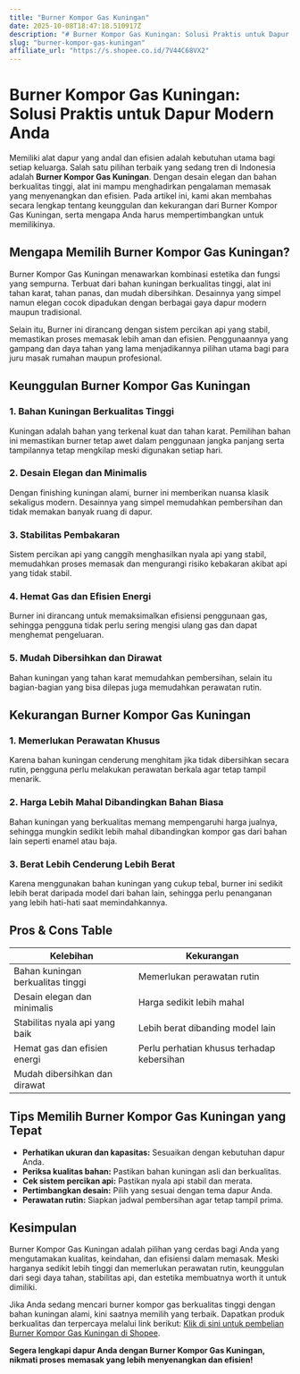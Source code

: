 ```yaml
---
title: "Burner Kompor Gas Kuningan"
date: 2025-10-08T18:47:18.510917Z
description: "# Burner Kompor Gas Kuningan: Solusi Praktis untuk Dapur Modern Anda..."
slug: "burner-kompor-gas-kuningan"
affiliate_url: "https://s.shopee.co.id/7V44C68VX2"
---
```

# Burner Kompor Gas Kuningan: Solusi Praktis untuk Dapur Modern Anda

Memiliki alat dapur yang andal dan efisien adalah kebutuhan utama bagi setiap keluarga. Salah satu pilihan terbaik yang sedang tren di Indonesia adalah **Burner Kompor Gas Kuningan**. Dengan desain elegan dan bahan berkualitas tinggi, alat ini mampu menghadirkan pengalaman memasak yang menyenangkan dan efisien. Pada artikel ini, kami akan membahas secara lengkap tentang keunggulan dan kekurangan dari Burner Kompor Gas Kuningan, serta mengapa Anda harus mempertimbangkan untuk memilikinya.

## Mengapa Memilih Burner Kompor Gas Kuningan?

Burner Kompor Gas Kuningan menawarkan kombinasi estetika dan fungsi yang sempurna. Terbuat dari bahan kuningan berkualitas tinggi, alat ini tahan karat, tahan panas, dan mudah dibersihkan. Desainnya yang simpel namun elegan cocok dipadukan dengan berbagai gaya dapur modern maupun tradisional.

Selain itu, Burner ini dirancang dengan sistem percikan api yang stabil, memastikan proses memasak lebih aman dan efisien. Penggunaannya yang gampang dan daya tahan yang lama menjadikannya pilihan utama bagi para juru masak rumahan maupun profesional.

## Keunggulan Burner Kompor Gas Kuningan

### 1. Bahan Kuningan Berkualitas Tinggi
Kuningan adalah bahan yang terkenal kuat dan tahan karat. Pemilihan bahan ini memastikan burner tetap awet dalam penggunaan jangka panjang serta tampilannya tetap mengkilap meski digunakan setiap hari.

### 2. Desain Elegan dan Minimalis
Dengan finishing kuningan alami, burner ini memberikan nuansa klasik sekaligus modern. Desainnya yang simpel memudahkan pembersihan dan tidak memakan banyak ruang di dapur.

### 3. Stabilitas Pembakaran
Sistem percikan api yang canggih menghasilkan nyala api yang stabil, memudahkan proses memasak dan mengurangi risiko kebakaran akibat api yang tidak stabil.

### 4. Hemat Gas dan Efisien Energi
Burner ini dirancang untuk memaksimalkan efisiensi penggunaan gas, sehingga pengguna tidak perlu sering mengisi ulang gas dan dapat menghemat pengeluaran.

### 5. Mudah Dibersihkan dan Dirawat
Bahan kuningan yang tahan karat memudahkan pembersihan, selain itu bagian-bagian yang bisa dilepas juga memudahkan perawatan rutin.

## Kekurangan Burner Kompor Gas Kuningan

### 1. Memerlukan Perawatan Khusus
Karena bahan kuningan cenderung menghitam jika tidak dibersihkan secara rutin, pengguna perlu melakukan perawatan berkala agar tetap tampil menarik.

### 2. Harga Lebih Mahal Dibandingkan Bahan Biasa
Bahan kuningan yang berkualitas memang mempengaruhi harga jualnya, sehingga mungkin sedikit lebih mahal dibandingkan kompor gas dari bahan lain seperti enamel atau baja.

### 3. Berat Lebih Cenderung Lebih Berat
Karena menggunakan bahan kuningan yang cukup tebal, burner ini sedikit lebih berat daripada model dari bahan lain, sehingga perlu penanganan yang lebih hati-hati saat memindahkannya.

## Pros & Cons Table

| Kelebihan                               | Kekurangan                                      |
|-----------------------------------------|------------------------------------------------|
| Bahan kuningan berkualitas tinggi     | Memerlukan perawatan rutin                   |
| Desain elegan dan minimalis           | Harga sedikit lebih mahal                   |
| Stabilitas nyala api yang baik        | Lebih berat dibanding model lain            |
| Hemat gas dan efisien energi           | Perlu perhatian khusus terhadap kebersihan |
| Mudah dibersihkan dan dirawat         |                                                |

## Tips Memilih Burner Kompor Gas Kuningan yang Tepat

- **Perhatikan ukuran dan kapasitas:** Sesuaikan dengan kebutuhan dapur Anda.
- **Periksa kualitas bahan:** Pastikan bahan kuningan asli dan berkualitas.
- **Cek sistem percikan api:** Pastikan nyala api stabil dan merata.
- **Pertimbangkan desain:** Pilih yang sesuai dengan tema dapur Anda.
- **Perawatan rutin:** Siapkan jadwal pembersihan agar tetap tampil prima.

## Kesimpulan

Burner Kompor Gas Kuningan adalah pilihan yang cerdas bagi Anda yang mengutamakan kualitas, keindahan, dan efisiensi dalam memasak. Meski harganya sedikit lebih tinggi dan memerlukan perawatan rutin, keunggulan dari segi daya tahan, stabilitas api, dan estetika membuatnya worth it untuk dimiliki.

Jika Anda sedang mencari burner kompor gas berkualitas tinggi dengan bahan kuningan alami, kini saatnya memilih yang terbaik. Dapatkan produk berkualitas dan terpercaya melalui link berikut: [Klik di sini untuk pembelian Burner Kompor Gas Kuningan di Shopee](https://s.shopee.co.id/7V44C68VX2).

**Segera lengkapi dapur Anda dengan Burner Kompor Gas Kuningan, nikmati proses memasak yang lebih menyenangkan dan efisien!**